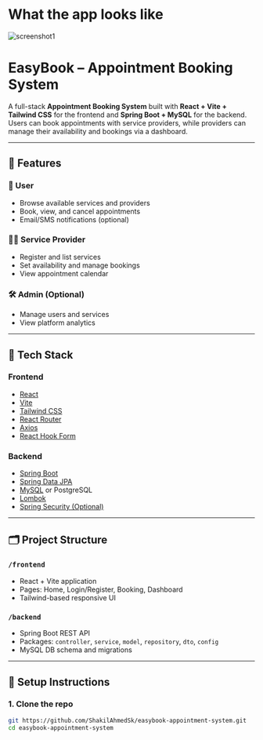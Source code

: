 # What the app looks like

![screenshot1](https://github.com/ShakilAhmedSk/easybook-appointment-system/blob/main/demo/demo.gif)
# EasyBook – Appointment Booking System

A full-stack **Appointment Booking System** built with **React + Vite + Tailwind CSS** for the frontend and **Spring Boot + MySQL** for the backend. Users can book appointments with service providers, while providers can manage their availability and bookings via a dashboard.

---

## 🚀 Features

### 👤 User
- Browse available services and providers
- Book, view, and cancel appointments
- Email/SMS notifications (optional)

### 🧑‍💼 Service Provider
- Register and list services
- Set availability and manage bookings
- View appointment calendar

### 🛠 Admin (Optional)
- Manage users and services
- View platform analytics

---

## 🧱 Tech Stack

### Frontend
- [React](https://reactjs.org/)
- [Vite](https://vitejs.dev/)
- [Tailwind CSS](https://tailwindcss.com/)
- [React Router](https://reactrouter.com/)
- [Axios](https://axios-http.com/)
- [React Hook Form](https://react-hook-form.com/)

### Backend
- [Spring Boot](https://spring.io/projects/spring-boot)
- [Spring Data JPA](https://spring.io/projects/spring-data-jpa)
- [MySQL](https://www.mysql.com/) or PostgreSQL
- [Lombok](https://projectlombok.org/)
- [Spring Security (Optional)](https://spring.io/projects/spring-security)

---

## 🗂 Project Structure

### `/frontend`
- React + Vite application
- Pages: Home, Login/Register, Booking, Dashboard
- Tailwind-based responsive UI

### `/backend`
- Spring Boot REST API
- Packages: `controller`, `service`, `model`, `repository`, `dto`, `config`
- MySQL DB schema and migrations

---

## 🔧 Setup Instructions

### 1. Clone the repo
```bash
git https://github.com/ShakilAhmedSk/easybook-appointment-system.git
cd easybook-appointment-system
